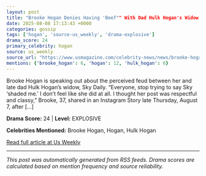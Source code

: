 ```yaml
---
layout: post
title: "Brooke Hogan Denies Having 'Beef"" With Dad Hulk Hogan's Widow Sky Daily""
date: 2025-08-08 17:13:43 +0000
categories: gossip
tags: ['hogan', 'source-us_weekly', 'drama-explosive']
drama_score: 24
primary_celebrity: hogan
source: us_weekly
source_url: "https://www.usmagazine.com/celebrity-news/news/brooke-hogan-denies-feud-with-hulk-hogans-widow-sky-daily/""
mentions: {'brooke_hogan': 6, 'hogan': 12, 'hulk_hogan': 6}
---
```


Brooke Hogan is speaking out about the perceived feud between her and late dad Hulk Hogan’s widow, Sky Daily. “Everyone, stop trying to say Sky ‘shaded me.’ I don’t feel like she did at all. I thought her post was respectful and classy,” Brooke, 37, shared in an Instagram Story late Thursday, August 7, after […]

**Drama Score:** 24 | **Level:** EXPLOSIVE

**Celebrities Mentioned:** Brooke Hogan, Hogan, Hulk Hogan

[Read full article at Us Weekly](https://www.usmagazine.com/celebrity-news/news/brooke-hogan-denies-feud-with-hulk-hogans-widow-sky-daily/)

---
*This post was automatically generated from RSS feeds. Drama scores are calculated based on mention frequency and source reliability.*
